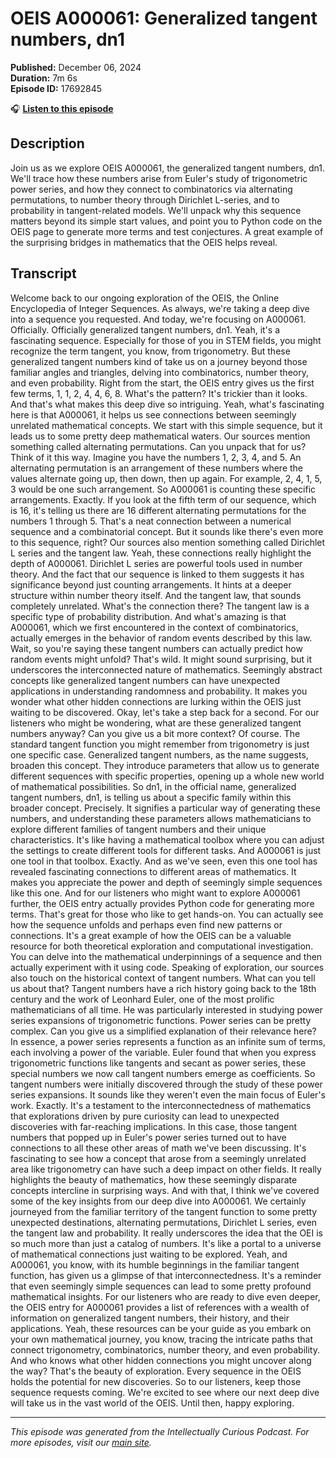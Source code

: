 # OEIS A000061: Generalized tangent numbers, dn1

**Published:** December 06, 2024  
**Duration:** 7m 6s  
**Episode ID:** 17692845

🎧 **[Listen to this episode](https://intellectuallycurious.buzzsprout.com/2529712/episodes/17692845-oeis-a000061-generalized-tangent-numbers-dn1)**

## Description

Join us as we explore OEIS A000061, the generalized tangent numbers, dn1. We'll trace how these numbers arise from Euler's study of trigonometric power series, and how they connect to combinatorics via alternating permutations, to number theory through Dirichlet L-series, and to probability in tangent-related models. We'll unpack why this sequence matters beyond its simple start values, and point you to Python code on the OEIS page to generate more terms and test conjectures. A great example of the surprising bridges in mathematics that the OEIS helps reveal.

## Transcript

Welcome back to our ongoing exploration of the OEIS, the Online Encyclopedia of Integer Sequences. As always, we're taking a deep dive into a sequence you requested. And today, we're focusing on A000061. Officially. Officially generalized tangent numbers, dn1. Yeah, it's a fascinating sequence. Especially for those of you in STEM fields, you might recognize the term tangent, you know, from trigonometry. But these generalized tangent numbers kind of take us on a journey beyond those familiar angles and triangles, delving into combinatorics, number theory, and even probability. Right from the start, the OEIS entry gives us the first few terms, 1, 1, 2, 4, 4, 6, 8. What's the pattern? It's trickier than it looks. And that's what makes this deep dive so intriguing. Yeah, what's fascinating here is that A000061, it helps us see connections between seemingly unrelated mathematical concepts. We start with this simple sequence, but it leads us to some pretty deep mathematical waters. Our sources mention something called alternating permutations. Can you unpack that for us? Think of it this way. Imagine you have the numbers 1, 2, 3, 4, and 5. An alternating permutation is an arrangement of these numbers where the values alternate going up, then down, then up again. For example, 2, 4, 1, 5, 3 would be one such arrangement. So A000061 is counting these specific arrangements. Exactly. If you look at the fifth term of our sequence, which is 16, it's telling us there are 16 different alternating permutations for the numbers 1 through 5. That's a neat connection between a numerical sequence and a combinatorial concept. But it sounds like there's even more to this sequence, right? Our sources also mention something called Dirichlet L series and the tangent law. Yeah, these connections really highlight the depth of A000061. Dirichlet L series are powerful tools used in number theory. And the fact that our sequence is linked to them suggests it has significance beyond just counting arrangements. It hints at a deeper structure within number theory itself. And the tangent law, that sounds completely unrelated. What's the connection there? The tangent law is a specific type of probability distribution. And what's amazing is that A000061, which we first encountered in the context of combinatorics, actually emerges in the behavior of random events described by this law. Wait, so you're saying these tangent numbers can actually predict how random events might unfold? That's wild. It might sound surprising, but it underscores the interconnected nature of mathematics. Seemingly abstract concepts like generalized tangent numbers can have unexpected applications in understanding randomness and probability. It makes you wonder what other hidden connections are lurking within the OEIS just waiting to be discovered. Okay, let's take a step back for a second. For our listeners who might be wondering, what are these generalized tangent numbers anyway? Can you give us a bit more context? Of course. The standard tangent function you might remember from trigonometry is just one specific case. Generalized tangent numbers, as the name suggests, broaden this concept. They introduce parameters that allow us to generate different sequences with specific properties, opening up a whole new world of mathematical possibilities. So dn1, in the official name, generalized tangent numbers, dn1, is telling us about a specific family within this broader concept. Precisely. It signifies a particular way of generating these numbers, and understanding these parameters allows mathematicians to explore different families of tangent numbers and their unique characteristics. It's like having a mathematical toolbox where you can adjust the settings to create different tools for different tasks. And A000061 is just one tool in that toolbox. Exactly. And as we've seen, even this one tool has revealed fascinating connections to different areas of mathematics. It makes you appreciate the power and depth of seemingly simple sequences like this one. And for our listeners who might want to explore A000061 further, the OEIS entry actually provides Python code for generating more terms. That's great for those who like to get hands-on. You can actually see how the sequence unfolds and perhaps even find new patterns or connections. It's a great example of how the OEIS can be a valuable resource for both theoretical exploration and computational investigation. You can delve into the mathematical underpinnings of a sequence and then actually experiment with it using code. Speaking of exploration, our sources also touch on the historical context of tangent numbers. What can you tell us about that? Tangent numbers have a rich history going back to the 18th century and the work of Leonhard Euler, one of the most prolific mathematicians of all time. He was particularly interested in studying power series expansions of trigonometric functions. Power series can be pretty complex. Can you give us a simplified explanation of their relevance here? In essence, a power series represents a function as an infinite sum of terms, each involving a power of the variable. Euler found that when you express trigonometric functions like tangents and secant as power series, these special numbers we now call tangent numbers emerge as coefficients. So tangent numbers were initially discovered through the study of these power series expansions. It sounds like they weren't even the main focus of Euler's work. Exactly. It's a testament to the interconnectedness of mathematics that explorations driven by pure curiosity can lead to unexpected discoveries with far-reaching implications. In this case, those tangent numbers that popped up in Euler's power series turned out to have connections to all these other areas of math we've been discussing. It's fascinating to see how a concept that arose from a seemingly unrelated area like trigonometry can have such a deep impact on other fields. It really highlights the beauty of mathematics, how these seemingly disparate concepts intercline in surprising ways. And with that, I think we've covered some of the key insights from our deep dive into A000061. We certainly journeyed from the familiar territory of the tangent function to some pretty unexpected destinations, alternating permutations, Dirichlet L series, even the tangent law and probability. It really underscores the idea that the OEI is so much more than just a catalog of numbers. It's like a portal to a universe of mathematical connections just waiting to be explored. Yeah, and A000061, you know, with its humble beginnings in the familiar tangent function, has given us a glimpse of that interconnectedness. It's a reminder that even seemingly simple sequences can lead to some pretty profound mathematical insights. For our listeners who are ready to dive even deeper, the OEIS entry for A000061 provides a list of references with a wealth of information on generalized tangent numbers, their history, and their applications. Yeah, these resources can be your guide as you embark on your own mathematical journey, you know, tracing the intricate paths that connect trigonometry, combinatorics, number theory, and even probability. And who knows what other hidden connections you might uncover along the way? That's the beauty of exploration. Every sequence in the OEIS holds the potential for new discoveries. So to our listeners, keep those sequence requests coming. We're excited to see where our next deep dive will take us in the vast world of the OEIS. Until then, happy exploring.

---
*This episode was generated from the Intellectually Curious Podcast. For more episodes, visit our [main site](https://intellectuallycurious.buzzsprout.com).*
